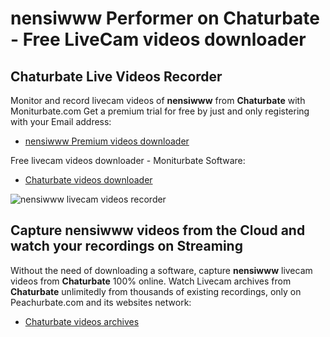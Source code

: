 # nensiwww Performer on Chaturbate - Free LiveCam videos downloader

## Chaturbate Live Videos Recorder

Monitor and record livecam videos of **nensiwww** from **Chaturbate** with Moniturbate.com
Get a premium trial for free by just and only registering with your Email address:
* [nensiwww Premium videos downloader](https://moniturbate.com/request-demo-licence-key.html)

Free livecam videos downloader - Moniturbate Software:
* [Chaturbate videos downloader](https://moniturbate.com/moniturbate-download-software.html)

![nensiwww livecam videos recorder](https://peachurnet.com/templates/moniturbate-software.png)


## Capture nensiwww videos from the Cloud and watch your recordings on Streaming

Without the need of downloading a software, capture **nensiwww** livecam videos from **Chaturbate** 100% online.
Watch Livecam archives from **Chaturbate** unlimitedly from thousands of existing recordings, only on Peachurbate.com and its websites network:
* [Chaturbate videos archives](https://peachurnet.com/)
